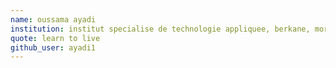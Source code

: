 ```yaml
---
name: oussama ayadi
institution: institut specialise de technologie appliquee, berkane, morroco
quote: learn to live
github_user: ayadi1
---
```

